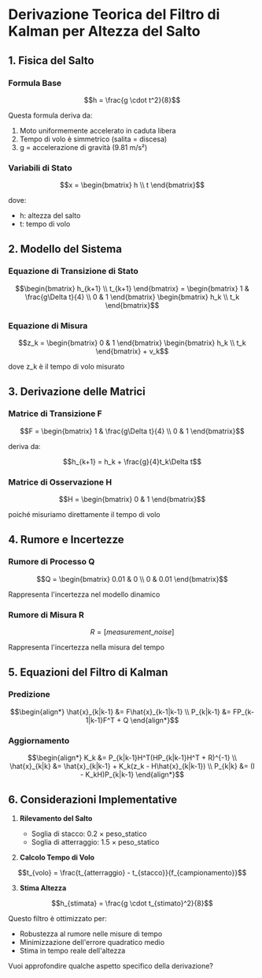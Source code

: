 

# Derivazione Teorica del Filtro di Kalman per Altezza del Salto

## 1. Fisica del Salto

### Formula Base
```math
h = \frac{g \cdot t^2}{8}
```
Questa formula deriva da:
1. Moto uniformemente accelerato in caduta libera
2. Tempo di volo è simmetrico (salita = discesa)
3. g = accelerazione di gravità (9.81 m/s²)

### Variabili di Stato
```math
x = \begin{bmatrix} h \\ t \end{bmatrix}
```
dove:
- h: altezza del salto
- t: tempo di volo

## 2. Modello del Sistema

### Equazione di Transizione di Stato
```math
\begin{bmatrix} h_{k+1} \\ t_{k+1} \end{bmatrix} = 
\begin{bmatrix} 
1 & \frac{g\Delta t}{4} \\
0 & 1
\end{bmatrix}
\begin{bmatrix} h_k \\ t_k \end{bmatrix}
```

### Equazione di Misura
```math
z_k = \begin{bmatrix} 0 & 1 \end{bmatrix} \begin{bmatrix} h_k \\ t_k \end{bmatrix} + v_k
```
dove z_k è il tempo di volo misurato

## 3. Derivazione delle Matrici

### Matrice di Transizione F
```math
F = \begin{bmatrix} 
1 & \frac{g\Delta t}{4} \\
0 & 1
\end{bmatrix}
```
deriva da:
```math
h_{k+1} = h_k + \frac{g}{4}t_k\Delta t
```

### Matrice di Osservazione H
```math
H = \begin{bmatrix} 0 & 1 \end{bmatrix}
```
poiché misuriamo direttamente il tempo di volo

## 4. Rumore e Incertezze

### Rumore di Processo Q
```math
Q = \begin{bmatrix} 
0.01 & 0 \\
0 & 0.01
\end{bmatrix}
```
Rappresenta l'incertezza nel modello dinamico

### Rumore di Misura R
```math
R = [measurement\_noise]
```
Rappresenta l'incertezza nella misura del tempo

## 5. Equazioni del Filtro di Kalman

### Predizione
```math
\begin{align*}
\hat{x}_{k|k-1} &= F\hat{x}_{k-1|k-1} \\
P_{k|k-1} &= FP_{k-1|k-1}F^T + Q
\end{align*}
```

### Aggiornamento
```math
\begin{align*}
K_k &= P_{k|k-1}H^T(HP_{k|k-1}H^T + R)^{-1} \\
\hat{x}_{k|k} &= \hat{x}_{k|k-1} + K_k(z_k - H\hat{x}_{k|k-1}) \\
P_{k|k} &= (I - K_kH)P_{k|k-1}
\end{align*}
```

## 6. Considerazioni Implementative

1. **Rilevamento del Salto**
   - Soglia di stacco: 0.2 × peso_statico
   - Soglia di atterraggio: 1.5 × peso_statico

2. **Calcolo Tempo di Volo**
```math
t_{volo} = \frac{t_{atterraggio} - t_{stacco}}{f_{campionamento}}
```

3. **Stima Altezza**
```math
h_{stimata} = \frac{g \cdot t_{stimato}^2}{8}
```

Questo filtro è ottimizzato per:
- Robustezza al rumore nelle misure di tempo
- Minimizzazione dell'errore quadratico medio
- Stima in tempo reale dell'altezza

Vuoi approfondire qualche aspetto specifico della derivazione?
